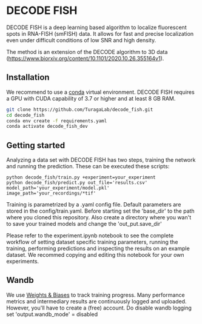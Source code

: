 # DECODE FISH
DECODE FISH is a deep learning based algorithm to localize fluorescent spots in RNA-FISH (smFISH) data. 
It allows for fast and precise localization even under difficult conditions of low SNR and high density.

The method is an extension of the DECODE algorithm to 3D data (https://www.biorxiv.org/content/10.1101/2020.10.26.355164v1).

## Installation
We recommend to use a [conda](https://docs.conda.io/en/latest/miniconda.html) virtual environment.
DECODE FISH requires a GPU with CUDA capability of 3.7 or higher and at least 8 GB RAM.
```bash
git clone https://github.com/TuragaLab/decode_fish.git
cd decode_fish
conda env create -f requirements.yaml
conda activate decode_fish_dev
```

## Getting started

Analyzing a data set with DECODE FISH has two steps, training the network and running the prediction.
These can be executed these scripts:

```
python decode_fish/train.py +experiment=your_experiment
python decode_fish/predict.py out_file='results.csv' model_path='your_experiment/model.pkl' image_path='your_recordings/*tif'
```

Training is parametrized by a .yaml config file. 
Default parameters are stored in the config/train.yaml. 
Before starting set the 'base_dir' to the path where you cloned this repository.
Also create a directory where you wan't to save your trained models and change the 'out_put.save_dir'

Please refer to the experiment.ipynb notebook to see the complete workflow of setting dataset specific training parameters, 
running the training, performing predictions and inspecting the results on an example dataset. 
We recommed copying and editing this notebook for your own experiments.

## Wandb

We use [Weights & Biases](https://wandb.ai/site) to track training progress. Many performance metrics and intermediary results are continuously logged and 
uploaded. However, you'll have to create a (free) account. 
Do disable wandb logging set 'output.wandb_mode' = disabled


